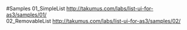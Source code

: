 #Samples
01_SimpleList <http://takumus.com/labs/list-ui-for-as3/samples/01/>  
02_RemovableList <http://takumus.com/labs/list-ui-for-as3/samples/02/>
